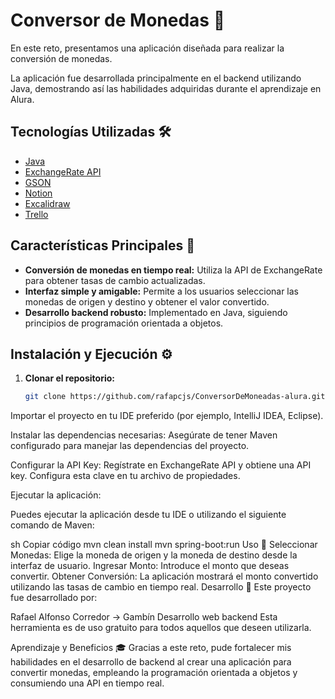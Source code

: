  
 # Conversor de Monedas 💱

En este reto, presentamos una aplicación diseñada para realizar la conversión de monedas.

La aplicación fue desarrollada principalmente en el backend utilizando Java, demostrando así las habilidades adquiridas durante el aprendizaje en Alura.

## Tecnologías Utilizadas 🛠️

- [Java](https://www.java.com/)
- [ExchangeRate API](https://www.exchangerate-api.com/)
- [GSON](https://github.com/google/gson/blob/main/UserGuide.md)
- [Notion](https://www.notion.so/)
- [Excalidraw](https://excalidraw.com/)
- [Trello](https://trello.com/b/RU41cvaQ/conversor-de-moneda-challenge-one-java-back-end)

## Características Principales 🚀

- **Conversión de monedas en tiempo real:** Utiliza la API de ExchangeRate para obtener tasas de cambio actualizadas.
- **Interfaz simple y amigable:** Permite a los usuarios seleccionar las monedas de origen y destino y obtener el valor convertido.
- **Desarrollo backend robusto:** Implementado en Java, siguiendo principios de programación orientada a objetos.

## Instalación y Ejecución ⚙️

1. **Clonar el repositorio:**

   ```sh
   git clone https://github.com/rafapcjs/ConversorDeMoneadas-alura.git
Importar el proyecto en tu IDE preferido (por ejemplo, IntelliJ IDEA, Eclipse).

Instalar las dependencias necesarias: Asegúrate de tener Maven configurado para manejar las dependencias del proyecto.

Configurar la API Key: Regístrate en ExchangeRate API y obtiene una API key. Configura esta clave en tu archivo de propiedades.

Ejecutar la aplicación:

Puedes ejecutar la aplicación desde tu IDE o utilizando el siguiente comando de Maven:

sh
Copiar código
mvn clean install
mvn spring-boot:run
Uso 📖
Seleccionar Monedas: Elige la moneda de origen y la moneda de destino desde la interfaz de usuario.
Ingresar Monto: Introduce el monto que deseas convertir.
Obtener Conversión: La aplicación mostrará el monto convertido utilizando las tasas de cambio en tiempo real.
Desarrollo 🚀
Este proyecto fue desarrollado por:

Rafael Alfonso Corredor → Gambín
Desarrollo web backend
Esta herramienta es de uso gratuito para todos aquellos que deseen utilizarla.

Aprendizaje y Beneficios 🎓
Gracias a este reto, pude fortalecer mis habilidades en el desarrollo de backend al crear una aplicación para convertir monedas, empleando la programación orientada a objetos y consumiendo una API en tiempo real.

